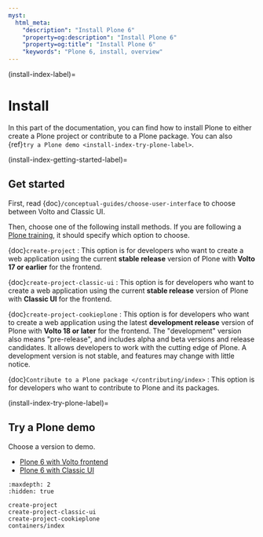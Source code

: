```yaml
---
myst:
  html_meta:
    "description": "Install Plone 6"
    "property=og:description": "Install Plone 6"
    "property=og:title": "Install Plone 6"
    "keywords": "Plone 6, install, overview"
---
```


(install-index-label)=

# Install

In this part of the documentation, you can find how to install Plone to either create a Plone project or contribute to a Plone package.
You can also {ref}`try a Plone demo <install-index-try-plone-label>`.


(install-index-getting-started-label)=

## Get started

First, read {doc}`/conceptual-guides/choose-user-interface` to choose between Volto and Classic UI.

Then, choose one of the following install methods.
If you are following a [Plone training](https://training.plone.org/), it should specify which option to choose.

{doc}`create-project`
:   This option is for developers who want to create a web application using the current **stable release** version of Plone with **Volto 17 or earlier** for the frontend.

{doc}`create-project-classic-ui`
:   This option is for developers who want to create a web application using the current **stable release** version of Plone with **Classic UI** for the frontend.

{doc}`create-project-cookieplone`
:   This option is for developers who want to create a web application using the latest **development release** version of Plone with **Volto 18 or later** for the frontend.
    The "development" version also means "pre-release", and includes alpha and beta versions and release candidates.
    It allows developers to work with the cutting edge of Plone.
    A development version is not stable, and features may change with little notice.

{doc}`Contribute to a Plone package </contributing/index>`
:   This option is for developers who want to contribute to Plone and its packages.


(install-index-try-plone-label)=

## Try a Plone demo

Choose a version to demo.

-   [Plone 6 with Volto frontend](https://demo.plone.org/)
-   [Plone 6 with Classic UI](https://classic.demo.plone.org/login?came_from=/en)


```{toctree}
:maxdepth: 2
:hidden: true

create-project
create-project-classic-ui
create-project-cookieplone
containers/index
```
